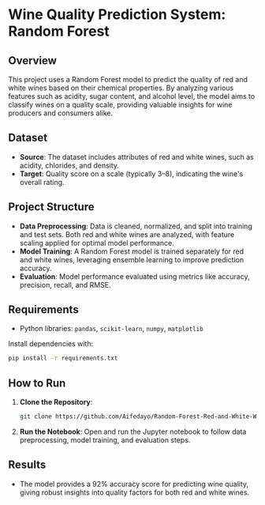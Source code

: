 # Wine Quality Prediction System: Random Forest

## Overview
This project uses a Random Forest model to predict the quality of red and white wines based on their chemical properties. By analyzing various features such as acidity, sugar content, and alcohol level, the model aims to classify wines on a quality scale, providing valuable insights for wine producers and consumers alike.

## Dataset
- **Source**: The dataset includes attributes of red and white wines, such as acidity, chlorides, and density.
- **Target**: Quality score on a scale (typically 3–8), indicating the wine's overall rating.

## Project Structure
- **Data Preprocessing**: Data is cleaned, normalized, and split into training and test sets. Both red and white wines are analyzed, with feature scaling applied for optimal model performance.
- **Model Training**: A Random Forest model is trained separately for red and white wines, leveraging ensemble learning to improve prediction accuracy.
- **Evaluation**: Model performance evaluated using metrics like accuracy, precision, recall, and RMSE.

## Requirements
- Python libraries: `pandas`, `scikit-learn`, `numpy`, `matplotlib`

Install dependencies with:
```bash
pip install -r requirements.txt
```

## How to Run
1. **Clone the Repository**:
   ```bash
   git clone https://github.com/Aifedayo/Random-Forest-Red-and-White-Wine-Quality.git
   ```
2. **Run the Notebook**:
   Open and run the Jupyter notebook to follow data preprocessing, model training, and evaluation steps.

## Results
- The model provides a 92% accuracy score for predicting wine quality, giving robust insights into quality factors for both red and white wines.
